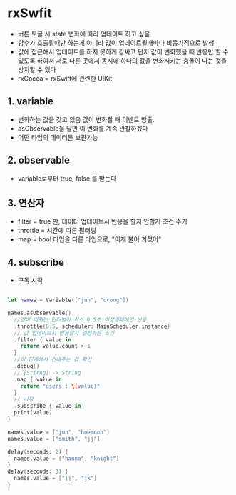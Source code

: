 # rxSwfit
- 버튼 토글 시 state 변화에 따라 업데이트 하고 싶음
- 함수가 호출될때만 하는게 아니라 값이 업데이트될때마다 비동기적으로 발생
- 값에 접근해서 업데이트를 하지 못하게 감싸고 단지 값이 변화했을 때 반응만 할 수 있도록 하여서 서로 다른 곳에서 동시에 하나의 값을 변화시키는 충돌이 나는 것을 방지할 수 있다
- rxCocoa = rxSwift에 관련한 UIKit

## 1. variable
- 변화하는 값을 갖고 있음 값이 변화할 때 이벤트 방출.
- asObservable을 달면 이 변화를 계속 관찰하겠다
- 어떤 타입의 데이터든 보관가능

## 2. observable
- variable로부터 true, false 를 받는다


## 3. 연산자
- filter = true 만, 데이터 업데이트시 반응을 할지 안할지 조건 주기
- throttle = 시간에 따른 필터링
- map = bool 타입을 다른 타입으로, "이제 불이 켜졌어"

## 4. subscribe
- 구독 시작


```swift

let names = Variable(["jun", "crong"])

names.asObservable()
  //값이 바뀌는 인터벌이 최소 0.5초 이상일때에만 반응
  .throttle(0.5, scheduler: MainScheduler.instance)
  // 값 업데이트시 반응할지 결정하는 조건
  .filter { value in
    return value.count > 1
  }
  //이 단계에서 건내주는 값 확인
  .debug()
  // [Stirng] -> String
  .map { value in
    return "users : \(value)"
  }
  // 시작
  .subscribe { value in
  print(value)
}

names.value = ["jun", "hoemoon"]
names.value = ["smith", "jj"]

delay(seconds: 2) {
  names.value = ["hanna", "knight"]
}
delay(seconds: 3) {
  names.value = ["jj", "jk"]
}
```